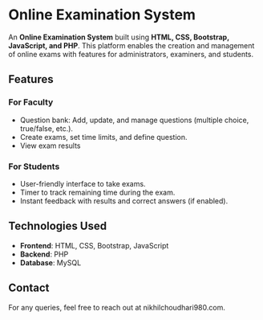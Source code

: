 # Online Examination System  

An **Online Examination System** built using **HTML, CSS, Bootstrap, JavaScript, and PHP**. This platform enables the creation and management of online exams with features for administrators, examiners, and students.  

## Features  

### For Faculty   
- Question bank: Add, update, and manage questions (multiple choice, true/false, etc.).
- Create exams, set time limits, and define question.  
- View exam results

### For Students  
- User-friendly interface to take exams.  
- Timer to track remaining time during the exam.  
- Instant feedback with results and correct answers (if enabled).  

## Technologies Used  
- **Frontend**: HTML, CSS, Bootstrap, JavaScript 
- **Backend**: PHP  
- **Database**: MySQL  

## Contact
For any queries, feel free to reach out at nikhilchoudhari980.com.
